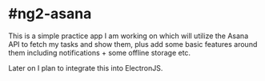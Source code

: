 #ng2-asana
=====================

This is a simple practice app I am working on which will utilize the Asana API to fetch my tasks and show them, plus add some basic features around them including notifications + some offline storage etc.

Later on I plan to integrate this into ElectronJS.

 